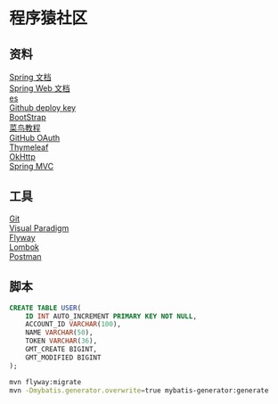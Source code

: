 # 程序猿社区

## 资料

[Spring 文档](https://spring.io/guides)  
[Spring Web 文档](https://spring.io/guides/gs/serving-web-content/)  
[es](https://elasticsearch.cn/explore)  
[Github deploy key](https://developer.github.com/v3/guides/managing-deploy-keys/#deploy-keys)  
[BootStrap](https://v3.bootcss.com/getting-started/)  
[菜鸟教程](https://www.runoob.com)  
[GitHub OAuth](https://developer.github.com/apps/building-oauth-apps/creating-an-oauth-app/)  
[Thymeleaf](https://www.thymeleaf.org/doc/tutorials/3.0/usingthymeleaf.html#setting-arrtibute-values)  
[OkHttp](https://square.github.io/okhttp/)  
[Spring MVC](https://docs.spring.io/spring/docs/5.3.0-SNAPSHOT/spring-framework-reference/web.html#spring-web)  

## 工具
[Git](https://git-scm.com/download)  
[Visual Paradigm](https://www.visual-paradigm.com)  
[Flyway](https://flywaydb.org/getstarted/firststeps/maven)  
[Lombok](https://www.projectlombok.org)  
[Postman](https://www.postman.com)     



## 脚本
```sql
CREATE TABLE USER(
    ID INT AUTO_INCREMENT PRIMARY KEY NOT NULL,
    ACCOUNT_ID VARCHAR(100),
    NAME VARCHAR(50),
    TOKEN VARCHAR(36),
    GMT_CREATE BIGINT,
    GMT_MODIFIED BIGINT
);
```
```bash
mvn flyway:migrate  
mvn -Dmybatis.generator.overwrite=true mybatis-generator:generate
```



